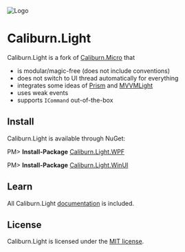 ![Logo](logo.png)

# Caliburn.Light

Caliburn.Light is a fork of [Caliburn.Micro](https://caliburnmicro.com/) that
- is modular/magic-free (does not include conventions)
- does not switch to UI thread automatically for everything
- integrates some ideas of [Prism](http://prismlibrary.github.io/) and [MVVMLight](http://www.mvvmlight.net/) 
- uses weak events
- supports `ICommand` out-of-the-box



## Install
Caliburn.Light is available through NuGet:

PM> **Install-Package** [Caliburn.Light.WPF](https://www.nuget.org/packages/Caliburn.Light.WPF/)

PM> **Install-Package** [Caliburn.Light.WinUI](https://www.nuget.org/packages/Caliburn.Light.WinUI/)



## Learn
All Caliburn.Light [documentation](docs/README.md) is included.



## License
Caliburn.Light is licensed under the [MIT license](LICENSE).
